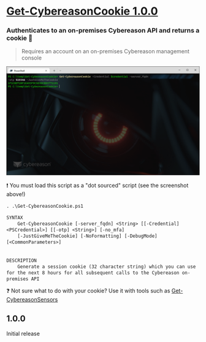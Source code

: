 # [Get-CybereasonCookie 1.0.0](https://github.com/Cybereason-Fan/Get-CybereasonCookie)

### Authenticates to an on-premises Cybereason API and returns a cookie 🍪
> Requires an account on an on-premises Cybereason management console

![image](usage-Get-CybereasonCookie.png)

❗ You must load this script as a "dot sourced" script (see the screenshot above!)
```
. .\Get-CybereasonCookie.ps1
```
```
SYNTAX
    Get-CybereasonCookie [-server_fqdn] <String> [[-Credential] <PSCredential>] [[-otp] <String>] [-no_mfa]
    [-JustGiveMeTheCookie] [-NoFormatting] [-DebugMode] [<CommonParameters>]


DESCRIPTION
    Generate a session cookie (32 character string) which you can use for the next 8 hours for all subsequent calls to the Cybereason on-premises API
``` 

❓ Not sure what to do with your cookie? Use it with tools such as [Get-CybereasonSensors](https://github.com/Cybereason-Fan/Get-CybereasonSensors)

## 1.0.0

Initial release
